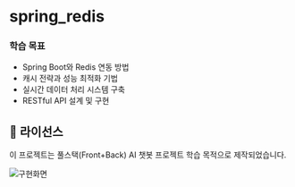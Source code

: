 ﻿# spring_redis

### 학습 목표
- Spring Boot와 Redis 연동 방법
- 캐시 전략과 성능 최적화 기법
- 실시간 데이터 처리 시스템 구축
- RESTful API 설계 및 구현

## 📄 라이선스

이 프로젝트는 풀스택(Front+Back) AI 챗봇 프로젝트 학습 목적으로 제작되었습니다.


![구현화면]([https://github.com/user-attachments/assets/5efbaf8d-4794-49ce-9728-5510687b6a96](https://github.com/user-attachments/assets/bfe18443-79ce-4f31-b0dd-a4eb85c8f2b6))




